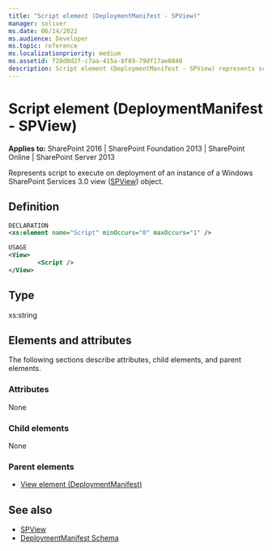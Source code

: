 ```yaml
---
title: "Script element (DeploymentManifest - SPView)"
manager: soliver
ms.date: 06/14/2022
ms.audience: Developer
ms.topic: reference
ms.localizationpriority: medium
ms.assetid: f20d0d2f-c7aa-415a-8f89-79df17ae0840
description: Script element (DeploymentManifest - SPView) represents script to execute on deployment of an instance of a Windows SharePoint Services 3.0 view object.
---
```


# Script element (DeploymentManifest - SPView)

**Applies to:** SharePoint 2016 | SharePoint Foundation 2013 | SharePoint Online | SharePoint Server 2013

Represents script to execute on deployment of an instance of a Windows SharePoint Services 3.0 view ([SPView](https://msdn.microsoft.com/library/Microsoft.SharePoint.SPView.aspx)) object.

## Definition

```XML
DECLARATION
<xs:element name="Script" minOccurs="0" maxOccurs="1" />

USAGE
<View>
        <Script />
</View>

```

## Type

xs:string

## Elements and attributes

The following sections describe attributes, child elements, and parent elements.

### Attributes

None

### Child elements

None

### Parent elements

- [View element (DeploymentManifest)](view-element-deploymentmanifest.md)

## See also

- [SPView](https://msdn.microsoft.com/library/Microsoft.SharePoint.SPView.aspx)
- [DeploymentManifest Schema](deploymentmanifest-schema.md)
